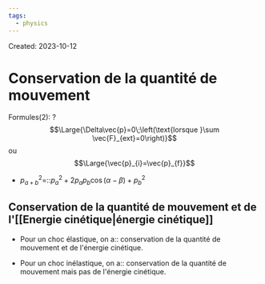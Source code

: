 ```yaml
---
tags:
  - physics
---
```

Created: 2023-10-12

# Conservation de la quantité de mouvement
Formules(2):
?
$$\Large{\Delta\vec{p}=0\;\left(\text{lorsque }\sum \vec{F}_{ext}=0\right)}$$
ou
$$\Large{\vec{p}_{i}=\vec{p}_{f}}$$
<!--SR:!2023-11-09,7,210-->

- $p_{a+b}^{2}$=::$p_{a}^{2}+2p_{a}p_{b}\cos(\alpha-\beta)+p_{b}^{2}$
<!--SR:!2023-11-12,4,222-->

## Conservation de la quantité de mouvement et de l'[[Energie cinétique|énergie cinétique]]
- Pour un choc élastique, on a:: conservation de la quantité de mouvement et de l'énergie cinétique.
<!--SR:!2023-11-12,14,230-->
- Pour un choc inélastique, on a:: conservation de la quantité de mouvement mais pas de l'énergie cinétique.
<!--SR:!2023-11-13,15,230-->

